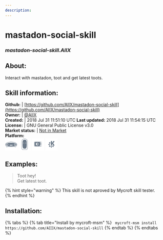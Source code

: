 ```yaml
---    
description:   
---    
```

# mastadon-social-skill  
### _mastadon-social-skill.AIIX_  
## About:  
Interact with mastadon, toot and get latest toots.

## Skill information:  
**Github:** | [https://github.com/AIIX/mastadon-social-skill](https://github.com/AIIX/mastadon-social-skill)  
**Owner:** | [@AIIX](https://github.com/AIIX)  
**Created:** | 2018 Jul 31 11:51:10 UTC  **Last updated:** 2018 Jul 31 11:54:15 UTC  
**License:** | GNU General Public License v3.0  
**Market status:** | [Not in Market](https://market.mycroft.ai/skill/)  
**Platform:**  
 ![](../.gitbook/assets/mark-1-icon.png)  ![](../.gitbook/assets/mark-2-icon.png)  ![](../.gitbook/assets/picroft-icon.png)  ![](../.gitbook/assets/kde.png)   
## Examples:  
> Toot hey!  
> Get latest toot.  
  
{% hint style="warning" %}
This skill is not aproved by Mycroft skill tester.
{% endhint %}
    
## Installation:  
{% tabs %}
{% tab title="Install by mycroft-msm" %}
``` mycroft-msm install https://github.com/AIIX/mastadon-social-skill```
{% endtab %}
  {% endtabs %}
  